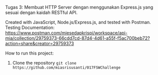 Tugas 3: Membuat HTTP Server dengan menggunakan Express.js yang sesuai dengan kaidah RESTful API.

Created with JavaScript, Node.js/Express.js, and tested with Postman.
Testing Documentation: https://www.postman.com/miesedapkrispi/workspace/api-mia/collection/29759373-66cdd7cd-87d4-4d61-a55f-f5ac700beb72?action=share&creator=29759373

How to run this project:
1. Clone the repository
   `git clone https://github.com/miasrisusanti/017FSWChallenge`

